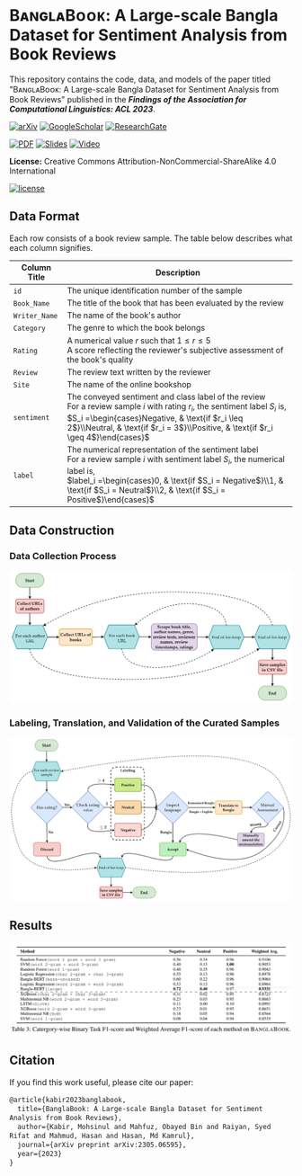# BᴀɴɢʟᴀBᴏᴏᴋ: A Large-scale Bangla Dataset for Sentiment Analysis from Book Reviews
This repository contains the code, data, and models of the paper titled "BᴀɴɢʟᴀBᴏᴏᴋ: A Large-scale Bangla Dataset for Sentiment Analysis from Book Reviews" published in the ***Findings of the Association for Computational Linguistics: ACL 2023***.

[![arXiv](https://img.shields.io/badge/arXiv-2305.06595-b31b1b.svg)](https://arxiv.org/abs/2305.06595)
[![GoogleScholar](https://img.shields.io/badge/Google%20Scholar-4285F4?style=flat&logo=Google+Scholar&logoColor=white&color=gray&labelColor=4285F4)](https://tinyurl.com/gscholarbanglabook)
[![ResearchGate](https://img.shields.io/badge/ResearchGate-00CCBB?style=flat&logo=ResearchGate&logoColor=white&color=gray&labelColor=00CCBB)](https://www.researchgate.net/publication/370688086_BanglaBook_A_Large-scale_Bangla_Dataset_for_Sentiment_Analysis_from_Book_Reviews)

[![PDF](https://img.shields.io/badge/Paper%20PDF-EF3939?style=flat&logo=adobeacrobatreader&logoColor=white&color=gray&labelColor=ec1c24)](https://arxiv.org/ftp/arxiv/papers/2305/2305.06595.pdf)
[![Slides](https://img.shields.io/badge/Slides%20PDF-EF3939?style=flat&logo=Microsoft+PowerPoint&logoColor=white&color=gray&labelColor=B7472A)](https://drive.google.com/file/d/1-UkYs_Rx11S7qKOfR-6rnO2VDp3W78vQ/view?usp=sharing)
[![Video](https://img.shields.io/badge/Video%20Presentation-4285F4?style=flat&logo=Google+Drive&logoColor=white&color=gray&labelColor=4285F4)](https://drive.google.com/file/d/1i7lnR2y3NdoglmYt31QR1R18mOOYtA76/view?usp=sharing)

**License:** Creative Commons Attribution-NonCommercial-ShareAlike 4.0 International

[![license](https://arxiv.org/icons/licenses/by-nc-sa-4.0.png)](http://creativecommons.org/licenses/by-nc-sa/4.0/)

## Data Format
Each row consists of a book review sample. The table below describes what each column signifies.

Column Title | Description
------------ | -------------
`id` | The unique identification number of the sample
`Book_Name` | The title of the book that has been evaluated by the review
`Writer_Name` | The name of the book's author
`Category` | The genre to which the book belongs
`Rating` | A numerical value $`r`$ such that $`1\leq r \leq 5`$<br>A score reflecting the reviewer's subjective assessment of the book's quality
`Review` | The review text written by the reviewer
`Site` | The name of the online bookshop
`sentiment` | The conveyed sentiment and class label of the review<br>For a review sample $`i`$ with rating $`r_i`$, the sentiment label $`S_i`$ is,<br>$`S_i =\begin{cases}Negative, & \text{if $r_i \leq 2$}\\Neutral, & \text{if $r_i = 3$}\\Positive, & \text{if $r_i \geq 4$}\end{cases}`$
`label` | The numerical representation of the sentiment label<br>For a review sample $`i`$ with sentiment label $`S_i`$, the numerical label is,<br>$`label_i =\begin{cases}0, & \text{if $S_i = Negative$}\\1, & \text{if $S_i = Neutral$}\\2, & \text{if $S_i = Positive$}\end{cases}`$

## Data Construction
### Data Collection Process
![dataimage1](images/banglabookgithub1.png)
### Labeling, Translation, and Validation of the Curated Samples
![dataimage2](images/banglabookgithub2.png)

## Results
![resultsimage](images/banglabookgithub3.png)

## Citation
If you find this work useful, please cite our paper:
```
@article{kabir2023banglabook,
  title={BanglaBook: A Large-scale Bangla Dataset for Sentiment Analysis from Book Reviews},
  author={Kabir, Mohsinul and Mahfuz, Obayed Bin and Raiyan, Syed Rifat and Mahmud, Hasan and Hasan, Md Kamrul},
  journal={arXiv preprint arXiv:2305.06595},
  year={2023}
}
```
